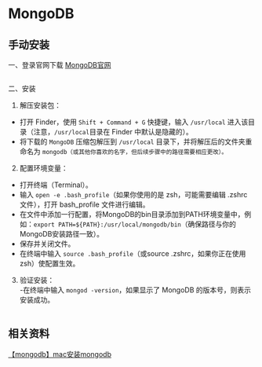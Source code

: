 <script setup>
import ImgMongoDB1 from '../images/mongodb-1.png'
import ImgMongoDB2 from '../images/mongodb-2.png'
</script>

# MongoDB

## 手动安装

一、登录官网下载 [MongoDB官网](https://www.mongodb.com/zh-cn)

<Image :src="ImgMongoDB1" />

二、安装

1. 解压安装包：

- 打开 Finder，使用 `Shift + Command + G` 快捷键，输入 `/usr/local` 进入该目录（注意，`/usr/local`目录在 Finder 中默认是隐藏的）。
- 将下载的 `MongoDB` 压缩包解压到 `/usr/local` 目录下，并将解压后的文件夹重命名为 `mongodb（或其他你喜欢的名字，但后续步骤中的路径需要相应更改）。`

2. 配置环境变量：

- 打开终端（Terminal）。
- 输入 `open -e .bash_profile`（如果你使用的是 zsh，可能需要编辑 .zshrc 文件），打开 bash_profile 文件进行编辑。
- 在文件中添加一行配置，将MongoDB的bin目录添加到PATH环境变量中，例如：`export PATH=${PATH}:/usr/local/mongodb/bin`（确保路径与你的MongoDB安装路径一致）。
- 保存并关闭文件。
- 在终端中输入 `source .bash_profile`（或source .zshrc，如果你正在使用zsh）使配置生效。

3. 验证安装：  
   -在终端中输入 `mongod -version`，如果显示了 MongoDB 的版本号，则表示安装成功。

<Image :src="ImgMongoDB2" />

## 相关资料

[【mongodb】mac安装mongodb](https://juejin.cn/post/7403267077651955752?searchId=20240911165706122A56365A9D2B8FEF4B#heading-4)
